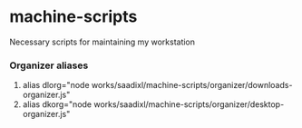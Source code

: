 # machine-scripts
Necessary scripts for maintaining my workstation

### Organizer aliases
1. alias dlorg="node works/saadixl/machine-scripts/organizer/downloads-organizer.js"
2. alias dkorg="node works/saadixl/machine-scripts/organizer/desktop-organizer.js"
